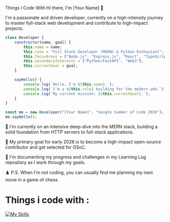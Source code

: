 Things I Code With
Hi there, I'm [Your Name] 👋

I'm a passionate and driven developer, currently on a high-intensity journey to master full-stack web development and contribute to high-impact projects.
```javascript
class Developer {
    constructor(name, goal) {
        this.name = name;
        this.role = "Full Stack Developer (MERN) & Python Enthusiast";
        this.focusAreas = ["Node.js", "Express.js", "React", "TypeScript"];
        this.secondaryInterests = ["Python/FastAPI", "Web3"];
        this.currentGoal = goal;
    }

    sayHello() {
        console.log(`Hello, I'm ${this.name}.`);
        console.log(`I'm a ${this.role} building for the modern web.`);
        console.log(`My current mission: ${this.currentGoal}.`);
    }
}

const me = new Developer("[Your Name]", "Google Summer of Code 2026");
me.sayHello();
```

🚀 I'm currently on an intensive deep-dive into the MERN stack, building a solid foundation from HTTP servers to full-stack applications.

🎯 My primary goal for early 2026 is to become a high-impact open-source contributor and get selected for GSoC.

🌱 I'm documenting my progress and challenges in my Learning Log repository as I work through my goals.

♟️ P.S. When I'm not coding, you can usually find me planning my next move in a game of chess.
<h1>Things i code with :</h1>

[![My Skills](https://skillicons.dev/icons?i=js,ts,react,nodejs,express,mongodb,py,fastapi,tailwind,git)](https://skillicons.dev)


